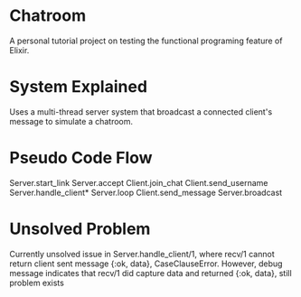 # Chatroom

A personal tutorial project on testing the functional programing feature of Elixir.

# System Explained

Uses a multi-thread server system that broadcast a connected client's message to simulate a chatroom.

# Pseudo Code Flow

Server.start_link
Server.accept
Client.join_chat
Client.send_username
Server.handle_client*
Server.loop
Client.send_message
Server.broadcast

# Unsolved Problem

Currently unsolved issue in Server.handle_client/1, where recv/1 cannot return client sent message {:ok, data}, CaseClauseError.
However, debug message indicates that recv/1 did capture data and returned {:ok, data}, still problem exists
